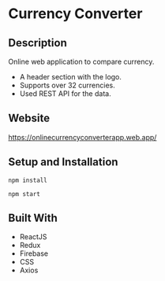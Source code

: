 # Currency Converter

## Description

Online web application to compare currency.

- A header section with the logo.
- Supports over 32 currencies.
- Used REST API for the data.

## Website

https://onlinecurrencyconverterapp.web.app/

## Setup and Installation

```
npm install
```   

```
npm start
```   

## Built With

- ReactJS
- Redux
- Firebase
- CSS
- Axios
